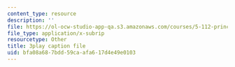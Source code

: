 ```yaml
---
content_type: resource
description: ''
file: https://ol-ocw-studio-app-qa.s3.amazonaws.com/courses/5-112-principles-of-chemical-science-fall-2005/bfa08a687bdd59caafa617d4e49e0103_CgzHOo9NaOY.vtt
file_type: application/x-subrip
resourcetype: Other
title: 3play caption file
uid: bfa08a68-7bdd-59ca-afa6-17d4e49e0103
---
```

